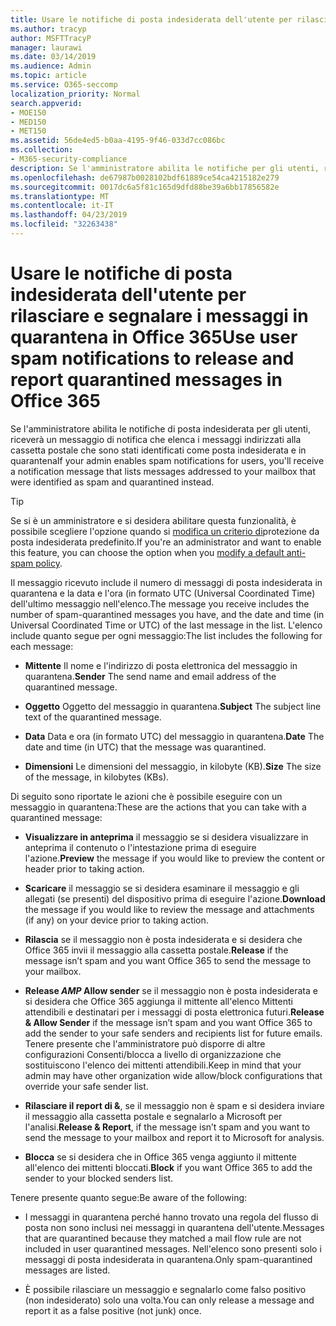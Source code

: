 ```yaml
---
title: Usare le notifiche di posta indesiderata dell'utente per rilasciare e segnalare i messaggi in quarantena in Office 365
ms.author: tracyp
author: MSFTTracyP
manager: laurawi
ms.date: 03/14/2019
ms.audience: Admin
ms.topic: article
ms.service: O365-seccomp
localization_priority: Normal
search.appverid:
- MOE150
- MED150
- MET150
ms.assetid: 56de4ed5-b0aa-4195-9f46-033d7cc086bc
ms.collection:
- M365-security-compliance
description: Se l'amministratore abilita le notifiche per gli utenti, riceverà un messaggio di notifica che elenca i messaggi inviati alla cassetta postale che sono stati identificati come posta indesiderata, in blocco o in messaggi di phishing. È possibile rilasciare o segnalare i messaggi dopo la notifica.
ms.openlocfilehash: de67987b0028102bdf61889ce54ca4215182e279
ms.sourcegitcommit: 0017dc6a5f81c165d9dfd88be39a6bb17856582e
ms.translationtype: MT
ms.contentlocale: it-IT
ms.lasthandoff: 04/23/2019
ms.locfileid: "32263438"
---
```

# <a name="use-user-spam-notifications-to-release-and-report-quarantined-messages-in-office-365"></a><span data-ttu-id="30246-104">Usare le notifiche di posta indesiderata dell'utente per rilasciare e segnalare i messaggi in quarantena in Office 365</span><span class="sxs-lookup"><span data-stu-id="30246-104">Use user spam notifications to release and report quarantined messages in Office 365</span></span>

<span data-ttu-id="30246-105">Se l'amministratore abilita le notifiche di posta indesiderata per gli utenti, riceverà un messaggio di notifica che elenca i messaggi indirizzati alla cassetta postale che sono stati identificati come posta indesiderata e in quarantena</span><span class="sxs-lookup"><span data-stu-id="30246-105">If your admin enables spam notifications for users, you'll receive a notification message that lists messages addressed to your mailbox that were identified as spam and quarantined instead.</span></span>
  
> [!TIP]
> <span data-ttu-id="30246-106">Se si è un amministratore e si desidera abilitare questa funzionalità, è possibile scegliere l'opzione quando si [modifica un criterio di](https://go.microsoft.com/fwlink/?LinkId=800313)protezione da posta indesiderata predefinito.</span><span class="sxs-lookup"><span data-stu-id="30246-106">If you're an administrator and want to enable this feature, you can choose the option when you [modify a default anti-spam policy](https://go.microsoft.com/fwlink/?LinkId=800313).</span></span> 
  
<span data-ttu-id="30246-107">Il messaggio ricevuto include il numero di messaggi di posta indesiderata in quarantena e la data e l'ora (in formato UTC (Universal Coordinated Time) dell'ultimo messaggio nell'elenco.</span><span class="sxs-lookup"><span data-stu-id="30246-107">The message you receive includes the number of spam-quarantined messages you have, and the date and time (in Universal Coordinated Time or UTC) of the last message in the list.</span></span> <span data-ttu-id="30246-108">L'elenco include quanto segue per ogni messaggio:</span><span class="sxs-lookup"><span data-stu-id="30246-108">The list includes the following for each message:</span></span>
  
- <span data-ttu-id="30246-109">**Mittente** Il nome e l'indirizzo di posta elettronica del messaggio in quarantena.</span><span class="sxs-lookup"><span data-stu-id="30246-109">**Sender** The send name and email address of the quarantined message.</span></span> 
    
- <span data-ttu-id="30246-110">**Oggetto** Oggetto del messaggio in quarantena.</span><span class="sxs-lookup"><span data-stu-id="30246-110">**Subject** The subject line text of the quarantined message.</span></span> 
    
- <span data-ttu-id="30246-111">**Data** Data e ora (in formato UTC) del messaggio in quarantena.</span><span class="sxs-lookup"><span data-stu-id="30246-111">**Date** The date and time (in UTC) that the message was quarantined.</span></span> 
    
- <span data-ttu-id="30246-112">**Dimensioni** Le dimensioni del messaggio, in kilobyte (KB).</span><span class="sxs-lookup"><span data-stu-id="30246-112">**Size** The size of the message, in kilobytes (KBs).</span></span> 
    
<span data-ttu-id="30246-113">Di seguito sono riportate le azioni che è possibile eseguire con un messaggio in quarantena:</span><span class="sxs-lookup"><span data-stu-id="30246-113">These are the actions that you can take with a quarantined message:</span></span>

- <span data-ttu-id="30246-114">**Visualizzare in anteprima** il messaggio se si desidera visualizzare in anteprima il contenuto o l'intestazione prima di eseguire l'azione.</span><span class="sxs-lookup"><span data-stu-id="30246-114">**Preview** the message if you would like to preview the content or header prior to taking action.</span></span>

- <span data-ttu-id="30246-115">**Scaricare** il messaggio se si desidera esaminare il messaggio e gli allegati (se presenti) del dispositivo prima di eseguire l'azione.</span><span class="sxs-lookup"><span data-stu-id="30246-115">**Download** the message if you would like to review the message and attachments (if any) on your device prior to taking action.</span></span>

- <span data-ttu-id="30246-116">**Rilascia** se il messaggio non è posta indesiderata e si desidera che Office 365 invii il messaggio alla cassetta postale.</span><span class="sxs-lookup"><span data-stu-id="30246-116">**Release** if the message isn’t spam and you want Office 365 to send the message to your mailbox.</span></span>

- <span data-ttu-id="30246-117">**Release _AMP_ Allow sender** se il messaggio non è posta indesiderata e si desidera che Office 365 aggiunga il mittente all'elenco Mittenti attendibili e destinatari per i messaggi di posta elettronica futuri.</span><span class="sxs-lookup"><span data-stu-id="30246-117">**Release & Allow Sender** if the message isn’t spam and you want Office 365 to add the sender to your safe senders and recipients list for future emails.</span></span> <span data-ttu-id="30246-118">Tenere presente che l'amministratore può disporre di altre configurazioni Consenti/blocca a livello di organizzazione che sostituiscono l'elenco dei mittenti attendibili.</span><span class="sxs-lookup"><span data-stu-id="30246-118">Keep in mind that your admin may have other organization wide allow/block configurations that override your safe sender list.</span></span>

- <span data-ttu-id="30246-119">**Rilasciare il report di &**, se il messaggio non è spam e si desidera inviare il messaggio alla cassetta postale e segnalarlo a Microsoft per l'analisi.</span><span class="sxs-lookup"><span data-stu-id="30246-119">**Release & Report**, if the message isn’t spam and you want to send the message to your mailbox and report it to Microsoft for analysis.</span></span>

- <span data-ttu-id="30246-120">**Blocca** se si desidera che in Office 365 venga aggiunto il mittente all'elenco dei mittenti bloccati.</span><span class="sxs-lookup"><span data-stu-id="30246-120">**Block** if you want Office 365 to add the sender to your blocked senders list.</span></span>

<span data-ttu-id="30246-121">Tenere presente quanto segue:</span><span class="sxs-lookup"><span data-stu-id="30246-121">Be aware of the following:</span></span>
  
- <span data-ttu-id="30246-122">I messaggi in quarantena perché hanno trovato una regola del flusso di posta non sono inclusi nei messaggi in quarantena dell'utente.</span><span class="sxs-lookup"><span data-stu-id="30246-122">Messages that are quarantined because they matched a mail flow rule are not included in user quarantined messages.</span></span> <span data-ttu-id="30246-123">Nell'elenco sono presenti solo i messaggi di posta indesiderata in quarantena.</span><span class="sxs-lookup"><span data-stu-id="30246-123">Only spam-quarantined messages are listed.</span></span>
    
- <span data-ttu-id="30246-124">È possibile rilasciare un messaggio e segnalarlo come falso positivo (non indesiderato) solo una volta.</span><span class="sxs-lookup"><span data-stu-id="30246-124">You can only release a message and report it as a false positive (not junk) once.</span></span>
    

